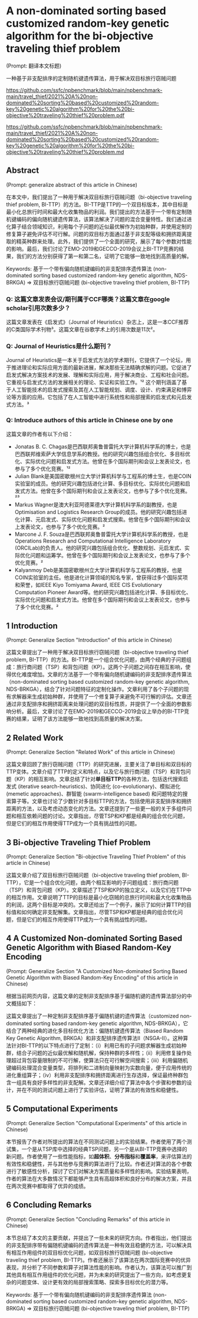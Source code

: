 # A non-dominated sorting based customized random-key genetic algorithm for the bi-objective traveling thief problem

(Prompt: 翻译本文标题)

一种基于非支配排序的定制随机键遗传算法，用于解决双目标旅行窃贼问题

https://github.com/ssfc/npbenchmark/blob/main/npbenchmark-main/travel_thief/2021%20A%20non-dominated%20sorting%20based%20customized%20random-key%20genetic%20algorithm%20for%20the%20bi-objective%20traveling%20thief%20problem.pdf

https://github.com/ssfc/npbenchmark/blob/main/npbenchmark-main/travel_thief/2021%20A%20non-dominated%20sorting%20based%20customized%20random-key%20genetic%20algorithm%20for%20the%20bi-objective%20traveling%20thief%20problem.md

## Abstract

(Prompt: generalize abstract of this article in Chinese)

在本文中，我们提出了一种用于解决双目标旅行窃贼问题（bi-objective traveling thief problem, BI-TTP）的方法。BI-TTP是TTP的一个双目标版本，其中目标是最小化总旅行时间和最大化收集物品的利润。我们提出的方法基于一个带有定制随机键编码的偏向随机键遗传算法，该算法解决了问题的混合变量特性。我们通过进化算子结合领域知识，利用每个子问题的近似最优解作为初始种群，并使用定制的修复算子避免评估不可行解。问题的双目标方面通过基于非支配等级和拥挤距离提取的精英种群来处理。此外，我们提供了一个全面的研究，展示了每个参数对性能的影响。最后，我们讨论了EMO-2019和GECCO-2019会议上BI-TTP竞赛的结果，我们的方法分别获得了第一和第二名，证明了它能够一致地找到高质量的解。

Keywords: 基于一个带有偏向随机键编码的非支配排序遗传算法 (non-dominated sorting based customized random-key genetic algorithm, NDS-BRKGA) => 双目标旅行窃贼问题 (bi-objective traveling thief problem, BI-TTP)

### Q: 这篇文章发表会议/期刊属于CCF哪类？这篇文章在google scholar引用次数多少？

这篇文章发表在《启发式》（Journal of Heuristics）杂志上，这是一本CCF推荐的C类国际学术刊物³。这篇文章在谷歌学术上的引用次数是11次²。

### Q: Journal of Heuristics是什么期刊？

Journal of Heuristics是一本关于启发式方法的学术期刊，它提供了一个论坛，用于推进理论和实际应用方面的最新进展，解决那些无法精确求解的问题。它促进了启发式解决方案技术的发展、理解和实际应用，用于解决商业、工程和社会问题。它重视与启发式方法的发展相关的理论、实证和实验工作。¹² 这个期刊涵盖了基于人工智能技术的启发式搜索及其在人工智能规划、调度、设计、约束满足和博弈论等方面的应用。它包括了在人工智能中进行系统性和局部搜索的启发式和元启发式方法。³

### Q: Introduce authors of this article in Chinese one by one

这篇文章的作者有以下介绍：

- Jonatas B. C. Chagas是巴西联邦奥鲁普雷托大学计算机科学系的博士，也是巴西联邦维索萨大学信息学系的教授。他的研究兴趣包括组合优化、多目标优化、实际优化问题和启发式方法。他曾在多个国际期刊和会议上发表论文，也参与了多个优化竞赛。¹²
- Julian Blank是美国密歇根州立大学计算机科学与工程系的博士生，也是COIN实验室的成员。他的研究兴趣包括进化计算、多目标优化、实际优化问题和启发式方法。他曾在多个国际期刊和会议上发表论文，也参与了多个优化竞赛。²³
- Markus Wagner是澳大利亚阿德莱德大学计算机科学系的副教授，也是Optimisation and Logistics Research Group的成员。他的研究兴趣包括进化计算、元启发式、实际优化问题和启发式搜索。他曾在多个国际期刊和会议上发表论文，也参与了多个优化竞赛。² 
- Marcone J. F. Souza是巴西联邦奥鲁普雷托大学计算机科学系的教授，也是Operations Research and Computational Intelligence Laboratory (ORCILab)的负责人。他的研究兴趣包括组合优化、整数规划、元启发式、实际优化问题和运筹学。他曾在多个国际期刊和会议上发表论文，也参与了多个优化竞赛。² 
- Kalyanmoy Deb是美国密歇根州立大学计算机科学与工程系的教授，也是COIN实验室的主任。他是进化计算领域的知名专家，曾获得过多个国际奖项和荣誉，如IEEE Kiyo Tomiyama Award, IEEE CIS Evolutionary Computation Pioneer Award等。他的研究兴趣包括进化计算、多目标优化、实际优化问题和启发式方法。他曾在多个国际期刊和会议上发表论文，也参与了多个优化竞赛。²

## 1 Introduction

(Prompt: Generalize Section "Introduction" of this article in Chinese)

这篇文章提出了一种用于解决双目标旅行窃贼问题（bi-objective traveling thief problem, BI-TTP）的方法。BI-TTP是一个组合优化问题，由两个经典的子问题组成：旅行商问题（TSP）和背包问题（KP）。这两个子问题之间存在相互影响，使得优化难度增加。文章的方法基于一个带有偏向随机键编码的非支配排序遗传算法（non-dominated sorting based customized random-key genetic algorithm, NDS-BRKGA），结合了针对问题特征的定制化操作。文章利用了各个子问题的现有求解器来生成初始种群，并使用了一个修复算子来避免不可行解的评估。文章还通过非支配排序和拥挤距离来处理问题的双目标性质，并提供了一个全面的参数影响分析。最后，文章讨论了在EMO-2019和GECCO-2019会议上举办的BI-TTP竞赛的结果，证明了该方法能够一致地找到高质量的解决方案。

## 2 Related Work

(Prompt: Generalize Section "Related Work" of this article in Chinese)

这篇文章回顾了旅行窃贼问题（TTP）的研究进展，主要关注了单目标和双目标的TTP变体。文章介绍了TTP的定义和特点，以及它与旅行商问题（TSP）和背包问题（KP）的相互影响。文章总结了针对**单目标TTP**的各种方法，包括迭代搜索启发式 (iterative search-heuristics)、协同进化 (co-evolutionary)、模拟进化 (memetic approaches)、群智能 (swarm-intelligence based) 和问题特定的搜索算子等。文章也讨论了少数针对多目标TTP的方法，包括使用非支配排序和拥挤距离的方法，以及考虑动态变化的方法。文章还提到了一些更一般的关于多组件问题和相互依赖问题的讨论。文章指出，尽管TSP和KP都是经典的组合优化问题，但是它们的相互作用使得TTP成为一个具有挑战性的问题。

## 3 Bi-objective Traveling Thief Problem

(Prompt: Generalize Section "Bi-objective Traveling Thief Problem" of this article in Chinese)

这篇文章介绍了双目标旅行窃贼问题（bi-objective traveling thief problem, BI-TTP），它是一个组合优化问题，由两个相互影响的子问题组成：旅行商问题（TSP）和背包问题（KP）。文章描述了TSP和KP的独立定义，以及它们在TTP中的相互作用。文章说明了TTP的目标是最小化窃贼的总旅行时间和最大化收集物品的利润，这两个目标是冲突的。文章还给出了一个例子，展示了如何计算TTP的目标值和如何确定非支配解集。文章指出，尽管TSP和KP都是经典的组合优化问题，但是它们的相互作用使得TTP成为一个具有挑战性的问题。

## 4 A Customized Non-dominated Sorting Based Genetic Algorithm with Biased Random-Key Encoding

(Prompt: Generalize Section "A Customized Non-dominated Sorting Based Genetic Algorithm with Biased Random-Key Encoding" of this article in Chinese)

根据当前网页内容，这篇文章的定制非支配排序基于偏随机键的遗传算法部分的中文概括如下：

这篇文章提出了一种定制非支配排序基于偏随机键的遗传算法（customized non-dominated sorting based random-key genetic algorithm, NDS-BRKGA），它结合了两种经典的进化多目标优化方法：偏随机键遗传算法（Biased Random Key Genetic Algorithm, BRKGA）和非支配排序遗传算法II（NSGA-II）。这种算法针对BI-TTP的以下特点进行了定制：（i）利用已有的子问题求解器生成初始种群，结合子问题的近似最优解和随机解，保持种群的多样性；（ii）利用修复操作处理超过背包容量限制的不可行解，使算法只在可行解空间搜索；（iii）利用偏随机键编码处理混合变量类型，将排列和二进制向量映射为实数向量，便于应用传统的进化重组算子；（iv）利用非支配排序和拥挤距离进行生存选择，保证最终种群包含一组具有良好多样性的非支配解。文章还详细介绍了算法中各个步骤和参数的设计，并在不同的测试问题上进行了实验评估，证明了算法的有效性和稳健性。

## 5 Computational Experiments

(Prompt: Generalize Section "Computational Experiments" of this article in Chinese)

本节报告了作者对所提出的算法在不同测试问题上的实验结果。作者使用了两个测试集，一个是从TSP库中选择的经典TSP问题，另一个是从BI-TTP竞赛中选择的新问题。作者使用了一些性能指标，如**超体积**、**分布指标**和**覆盖率**，来评估算法的有效性和稳健性，并与其他参与竞赛的算法进行了比较。作者还对算法的各个参数进行了敏感性分析，探讨了它们对解决方案质量和多样性的影响。实验结果表明，作者的算法在大多数情况下都能够产生具有高超体积和良好分布的解决方案，并且在两次竞赛中都取得了优异的成绩。

## 6 Concluding Remarks

(Prompt: Generalize Section "Concluding Remarks" of this article in Chinese)

本节总结了本文的主要贡献，并提出了一些未来的研究方向。作者指出，他们提出的非支配排序带有偏随机键编码的遗传算法是一种有效且稳健的方法，可以解决具有相互作用组件的双目标优化问题，如双目标旅行窃贼问题 (bi-objective traveling thief problem, BI-TTP)。作者还展示了该算法在两次国际竞赛中的优异表现，并分析了不同参数和算子对算法性能的影响。作者认为，该算法可以推广到其他具有相互作用组件的优化问题，并为未来的研究提出了一些方向，如考虑更复杂的问题变体、设计更有效的局部搜索策略、探索多目标优化的潜力等。

Keywords: 基于一个带有偏向随机键编码的非支配排序遗传算法 (non-dominated sorting based customized random-key genetic algorithm, NDS-BRKGA) => 双目标旅行窃贼问题 (bi-objective traveling thief problem, BI-TTP)
